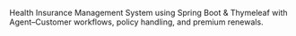 Health Insurance Management System using Spring Boot & Thymeleaf with Agent–Customer workflows, policy handling, and premium renewals.
